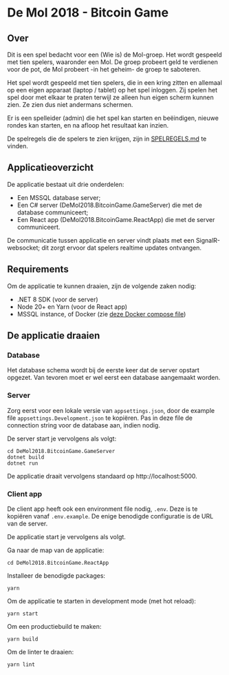 # De Mol 2018 - Bitcoin Game

## Over

Dit is een spel bedacht voor een (Wie is) de Mol-groep. Het wordt gespeeld met tien spelers, waaronder een Mol. De groep probeert geld te verdienen voor de pot, de Mol probeert -in het geheim- de groep te saboteren.

Het spel wordt gespeeld met tien spelers, die in een kring zitten en allemaal op een eigen apparaat (laptop / tablet) op het spel inloggen. Zij spelen het spel door met elkaar te praten terwijl ze alleen hun eigen scherm kunnen zien. Ze zien dus niet andermans schermen.

Er is een spelleider (admin) die het spel kan starten en beëindigen, nieuwe rondes kan starten, en na afloop het resultaat kan inzien.

De spelregels die de spelers te zien krijgen, zijn in [SPELREGELS.md](SPELREGELS.md) te vinden.

## Applicatieoverzicht

De applicatie bestaat uit drie onderdelen:

- Een MSSQL database server;
- Een C# server (DeMol2018.BitcoinGame.GameServer) die met de database communiceert;
- Een React app (DeMol2018.BitcoinGame.ReactApp) die met de server communiceert.

De communicatie tussen applicatie en server vindt plaats met een SignalR-websocket; dit zorgt ervoor dat spelers realtime updates ontvangen.

## Requirements

Om de applicatie te kunnen draaien, zijn de volgende zaken nodig:

- .NET 8 SDK (voor de server)
- Node 20+ en Yarn (voor de React app)
- MSSQL instance, of Docker (zie [deze Docker compose file](develop/docker-compose.yml))

## De applicatie draaien

### Database

Het database schema wordt bij de eerste keer dat de server opstart opgezet. Van tevoren moet er wel eerst een database aangemaakt worden.

### Server

Zorg eerst voor een lokale versie van `appsettings.json`, door de example file `appsettings.Development.json` te kopiëren. Pas in deze file de connection string voor de database aan, indien nodig.

De server start je vervolgens als volgt:

```
cd DeMol2018.BitcoinGame.GameServer
dotnet build
dotnet run
```

De applicatie draait vervolgens standaard op http://localhost:5000.

### Client app

De client app heeft ook een environment file nodig, `.env`. Deze is te kopiëren vanaf `.env.example`. De enige benodigde configuratie is de URL van de server.

De applicatie start je vervolgens als volgt.

Ga naar de map van de applicatie:

```
cd DeMol2018.BitcoinGame.ReactApp
```

Installeer de benodigde packages:

```
yarn
```

Om de applicatie te starten in development mode (met hot reload):

```
yarn start
```

Om een productiebuild te maken:

```
yarn build
```

Om de linter te draaien:

```
yarn lint
```
